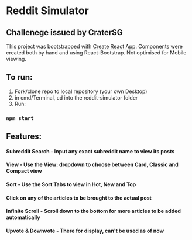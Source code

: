 # Reddit Simulator
## Challenege issued by CraterSG

This project was bootstrapped with [Create React App](https://github.com/facebook/create-react-app).
Components were created both by hand and using React-Bootstrap.
Not optimised for Mobile viewing.



## To run:

1) Fork/clone repo to local repository (your own Desktop)
2) in cmd/Terminal, cd into the reddit-simulator folder
3) Run:
### `npm start`

## Features:

#### Subreddit Search - Input any exact subreddit name to view its posts

#### View - Use the View: dropdown to choose between Card, Classic and Compact view

#### Sort - Use the Sort Tabs to view in Hot, New and Top

#### Click on any of the articles to be brought to the actual post

#### Infinite Scroll - Scroll down to the bottom for more articles to be added automatically 

#### Upvote & Downvote - There for display, can't be used as of now
